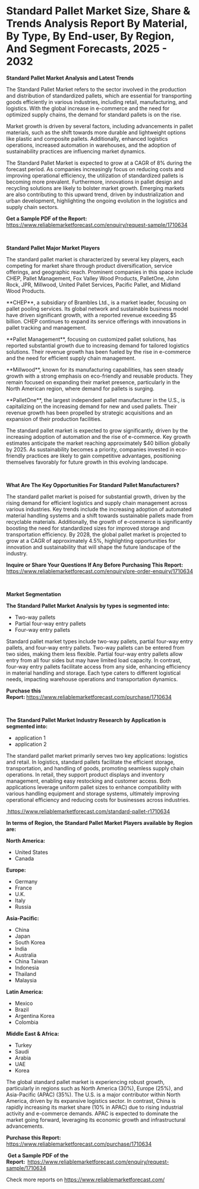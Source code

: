<p><h1>Standard Pallet Market Size, Share & Trends Analysis Report By Material, By Type, By End-user, By Region, And Segment Forecasts, 2025 - 2032</h1></p><p><strong>Standard Pallet Market Analysis and Latest Trends</strong></p>
<p><p>The Standard Pallet Market refers to the sector involved in the production and distribution of standardized pallets, which are essential for transporting goods efficiently in various industries, including retail, manufacturing, and logistics. With the global increase in e-commerce and the need for optimized supply chains, the demand for standard pallets is on the rise. </p><p>Market growth is driven by several factors, including advancements in pallet materials, such as the shift towards more durable and lightweight options like plastic and composite pallets. Additionally, enhanced logistics operations, increased automation in warehouses, and the adoption of sustainability practices are influencing market dynamics. </p><p>The Standard Pallet Market is expected to grow at a CAGR of 8% during the forecast period. As companies increasingly focus on reducing costs and improving operational efficiency, the utilization of standardized pallets is becoming more prevalent. Furthermore, innovations in pallet design and recycling solutions are likely to bolster market growth. Emerging markets are also contributing to this upward trend, driven by industrialization and urban development, highlighting the ongoing evolution in the logistics and supply chain sectors.</p></p>
<p><strong>Get a Sample PDF of the Report:&nbsp;</strong> <a href="https://www.reliablemarketforecast.com/enquiry/request-sample/1710634?utm_campaign=1743&utm_medium=2&utm_source=Github&utm_content=ia&utm_term=10012025&utm_id=standard-pallet">https://www.reliablemarketforecast.com/enquiry/request-sample/1710634</a></p>
<p>&nbsp;</p>
<p><strong>Standard Pallet Major Market Players</strong></p>
<p><p>The standard pallet market is characterized by several key players, each competing for market share through product diversification, service offerings, and geographic reach. Prominent companies in this space include CHEP, Pallet Management, Fox Valley Wood Products, PalletOne, John Rock, JPR, Millwood, United Pallet Services, Pacific Pallet, and Midland Wood Products.</p><p>**CHEP**, a subsidiary of Brambles Ltd., is a market leader, focusing on pallet pooling services. Its global network and sustainable business model have driven significant growth, with a reported revenue exceeding $5 billion. CHEP continues to expand its service offerings with innovations in pallet tracking and management.</p><p>**Pallet Management**, focusing on customized pallet solutions, has reported substantial growth due to increasing demand for tailored logistics solutions. Their revenue growth has been fueled by the rise in e-commerce and the need for efficient supply chain management.</p><p>**Millwood**, known for its manufacturing capabilities, has seen steady growth with a strong emphasis on eco-friendly and reusable products. They remain focused on expanding their market presence, particularly in the North American region, where demand for pallets is surging.</p><p>**PalletOne**, the largest independent pallet manufacturer in the U.S., is capitalizing on the increasing demand for new and used pallets. Their revenue growth has been propelled by strategic acquisitions and an expansion of their production facilities.</p><p>The standard pallet market is expected to grow significantly, driven by the increasing adoption of automation and the rise of e-commerce. Key growth estimates anticipate the market reaching approximately $40 billion globally by 2025. As sustainability becomes a priority, companies invested in eco-friendly practices are likely to gain competitive advantages, positioning themselves favorably for future growth in this evolving landscape.</p></p>
<p>&nbsp;</p>
<p><strong>What Are The Key Opportunities For Standard Pallet Manufacturers?</strong></p>
<p><p>The standard pallet market is poised for substantial growth, driven by the rising demand for efficient logistics and supply chain management across various industries. Key trends include the increasing adoption of automated material handling systems and a shift towards sustainable pallets made from recyclable materials. Additionally, the growth of e-commerce is significantly boosting the need for standardized sizes for improved storage and transportation efficiency. By 2028, the global pallet market is projected to grow at a CAGR of approximately 4.5%, highlighting opportunities for innovation and sustainability that will shape the future landscape of the industry.</p></p>
<p><strong>Inquire or Share Your Questions If Any Before Purchasing This Report:</strong> <a href="https://www.reliablemarketforecast.com/enquiry/pre-order-enquiry/1710634?utm_campaign=1743&utm_medium=2&utm_source=Github&utm_content=ia&utm_term=10012025&utm_id=standard-pallet">https://www.reliablemarketforecast.com/enquiry/pre-order-enquiry/1710634</a></p>
<p>&nbsp;</p>
<p><strong>Market Segmentation</strong></p>
<p><strong>The Standard Pallet Market Analysis by types is segmented into:</strong></p>
<p><ul><li>Two-way pallets</li><li>Partial four-way entry pallets</li><li>Four-way entry pallets</li></ul></p>
<p><p>Standard pallet market types include two-way pallets, partial four-way entry pallets, and four-way entry pallets. Two-way pallets can be entered from two sides, making them less flexible. Partial four-way entry pallets allow entry from all four sides but may have limited load capacity. In contrast, four-way entry pallets facilitate access from any side, enhancing efficiency in material handling and storage. Each type caters to different logistical needs, impacting warehouse operations and transportation dynamics.</p></p>
<p><strong>Purchase this Report:&nbsp;</strong><a href="https://www.reliablemarketforecast.com/purchase/1710634?utm_campaign=1743&utm_medium=2&utm_source=Github&utm_content=ia&utm_term=10012025&utm_id=standard-pallet">https://www.reliablemarketforecast.com/purchase/1710634</a></p>
<p>&nbsp;</p>
<p><strong>The Standard Pallet Market Industry Research by Application is segmented into:</strong></p>
<p><ul><li>application 1</li><li>application 2</li></ul></p>
<p><p>The standard pallet market primarily serves two key applications: logistics and retail. In logistics, standard pallets facilitate the efficient storage, transportation, and handling of goods, promoting seamless supply chain operations. In retail, they support product displays and inventory management, enabling easy restocking and customer access. Both applications leverage uniform pallet sizes to enhance compatibility with various handling equipment and storage systems, ultimately improving operational efficiency and reducing costs for businesses across industries.</p></p>
<p><a href="https://www.reliablemarketforecast.com/standard-pallet-r1710634?utm_campaign=1743&utm_medium=2&utm_source=Github&utm_content=ia&utm_term=10012025&utm_id=standard-pallet">&nbsp;https://www.reliablemarketforecast.com/standard-pallet-r1710634</a></p>
<p><strong>In terms of Region, the Standard Pallet Market Players available by Region are:</strong></p>
<p>
    <p> <strong> North America: </strong>
        <ul>
            <li>United States</li>
            <li>Canada</li>
        </ul>
        </p> 
    <p> <strong> Europe: </strong>
        <ul>
            <li>Germany</li>
            <li>France</li>
            <li>U.K.</li>
            <li>Italy</li>
            <li>Russia</li>
        </ul>
        </p> 
    <p> <strong> Asia-Pacific: </strong>
        <ul>
            <li>China</li>
            <li>Japan</li>
            <li>South Korea</li>
            <li>India</li>
            <li>Australia</li>
            <li>China Taiwan</li>
            <li>Indonesia</li>
            <li>Thailand</li>
            <li>Malaysia</li>
        </ul>
        </p> 
    <p> <strong> Latin America: </strong>
        <ul>
            <li>Mexico</li>
            <li>Brazil</li>
            <li>Argentina Korea</li>
            <li>Colombia</li>
        </ul>
        </p> 
    <p> <strong> Middle East & Africa: </strong>
        <ul>
            <li>Turkey</li>
            <li>Saudi</li>
            <li>Arabia</li>
            <li>UAE</li>
            <li>Korea</li>
        </ul>
    </p>
    </p>
<p><p>The global standard pallet market is experiencing robust growth, particularly in regions such as North America (30%), Europe (25%), and Asia-Pacific (APAC) (35%). The U.S. is a major contributor within North America, driven by its expansive logistics sector. In contrast, China is rapidly increasing its market share (10% in APAC) due to rising industrial activity and e-commerce demands. APAC is expected to dominate the market going forward, leveraging its economic growth and infrastructural advancements.</p></p>
<p><strong>Purchase this Report: </strong><a href="https://www.reliablemarketforecast.com/purchase/1710634?utm_campaign=1743&utm_medium=2&utm_source=Github&utm_content=ia&utm_term=10012025&utm_id=standard-pallet">https://www.reliablemarketforecast.com/purchase/1710634</a></p>
<p>&nbsp;<strong>Get a Sample PDF of the Report:&nbsp;&nbsp;</strong><a href="https://www.reliablemarketforecast.com/enquiry/request-sample/1710634?utm_campaign=1743&utm_medium=2&utm_source=Github&utm_content=ia&utm_term=10012025&utm_id=standard-pallet">https://www.reliablemarketforecast.com/enquiry/request-sample/1710634</a></p>
<p><strong></strong></p>
<p>Check more reports on <a href="https://www.reliablemarketforecast.com/?utm_campaign=1743&utm_medium=2&utm_source=Github&utm_content=ia&utm_term=10012025&utm_id=standard-pallet">https://www.reliablemarketforecast.com/</a></p>